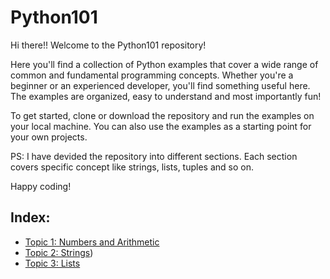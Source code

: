 # Python101
Hi there!! Welcome to the Python101 repository!

Here you'll find a collection of Python examples that cover a wide range of common and fundamental programming concepts. Whether you're a beginner or an experienced developer, you'll find something useful here. The examples are organized, easy to understand and most importantly fun!

To get started, clone or download the repository and run the examples on your local machine. You can also use the examples as a starting point for your own projects.

PS: I have devided the repository into different sections. Each section covers specific concept like strings, lists, tuples and so on.

Happy coding!

## Index:
- [Topic 1: Numbers and Arithmetic](https://github.com/abhitatachar2000/Python101/tree/main/Numbers%20and%20Arithmetic)
- [Topic 2: Strings](https://github.com/abhitatachar2000/Python101/tree/main/Strings))
- [Topic 3: Lists](https://github.com/abhitatachar2000/Python101/tree/main/Lists)
